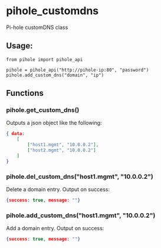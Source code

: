 # pihole_customdns
Pi-hole customDNS class

## Usage:
```
from pihole import pihole_api

pihole = pihole_api("http://pihole-ip:80", "password")
pihole.add_custom_dns("domain", "ip")
```

## Functions

### pihole.get_custom_dns()
Outputs a json object like the following:
```json
{ data:
    [
        ["host1.mgmt", "10.0.0.2"],
        ["host2.mgmt", "10.0.0.2"]
    ]
}
```

### pihole.del_custom_dns("host1.mgmt", "10.0.0.2")
Delete a domain entry. Output on success:
```json
{success: true, message: ""}
```

### pihole.add_custom_dns("host1.mgmt", "10.0.0.2")
Add a domain entry. Output on success:
```json
{success: true, message: ""}
```